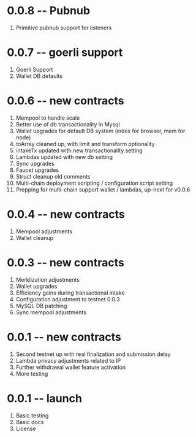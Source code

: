 # 0.0.8 -- Pubnub
1. Primitive pubnub support for listeners

# 0.0.7 -- goerli support
1. Goerli Support
2. Wallet DB defaults

# 0.0.6 -- new contracts

1. Mempool to handle scale
2. Better use of db transactionality in Mysql
3. Wallet upgrades for default DB system (index for browser, mem for node)
4. toArray cleaned up, with limit and transform optionality
5. intakeTx updated with new transactionality setting
6. Lambdas updated with new db setting
7. Sync upgrades
8. Faucet upgrades
9. Struct cleanup old comments
10. Multi-chain deployment scripting / configuration script setting
11. Prepping for multi-chain support wallet / lambdas, up-next for v0.0.6

# 0.0.4 -- new contracts

1. Mempool adjustments
2. Wallet cleanup

# 0.0.3 -- new contracts

1. Merklization adjustments
2. Wallet upgrades
3. Efficiency gains during transactional intake
4. Configuration adjustment to testnet 0.0.3
5. MySQL DB patching
6. Sync mempool adjustments

# 0.0.1 -- new contracts

1. Second testnet up with real finalization and submission delay
2. Lambda privacy adjustments related to IP
3. Further withdrawal wallet feature activation
4. More testing

# 0.0.1 -- launch

1. Basic testing
2. Basic docs
3. License
